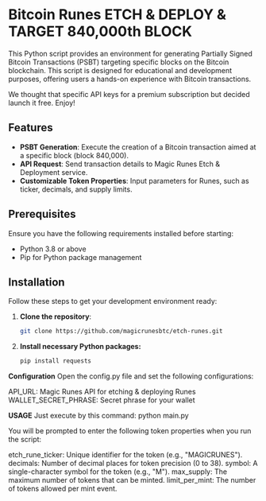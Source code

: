 # Bitcoin Runes ETCH & DEPLOY & TARGET 840,000th BLOCK

This Python script provides an environment for generating Partially Signed Bitcoin Transactions (PSBT) targeting specific blocks on the Bitcoin blockchain. This script is designed for educational and development purposes, offering users a hands-on experience with Bitcoin transactions.

We thought that specific API keys for a premium subscription but decided launch it free. Enjoy! 

## Features

- **PSBT Generation**: Execute the creation of a Bitcoin transaction aimed at a specific block (block 840,000).
- **API Request**: Send transaction details to Magic Runes Etch & Deployment service.
- **Customizable Token Properties**: Input parameters for Runes, such as ticker, decimals, and supply limits.

## Prerequisites

Ensure you have the following requirements installed before starting:
- Python 3.8 or above
- Pip for Python package management

## Installation

Follow these steps to get your development environment ready:

1. **Clone the repository**:
   ```bash
   git clone https://github.com/magicrunesbtc/etch-runes.git

2. **Install necessary Python packages:**
   ```bash
   pip install requests

**Configuration**
Open the config.py file and set the following configurations:

API_URL: Magic Runes API for etching & deploying Runes
WALLET_SECRET_PHRASE: Secret phrase for your wallet 

**USAGE**
Just execute by this command: python main.py

You will be prompted to enter the following token properties when you run the script:

etch_rune_ticker: Unique identifier for the token (e.g., "MAGICRUNES").
decimals: Number of decimal places for token precision (0 to 38).
symbol: A single-character symbol for the token (e.g., "M").
max_supply: The maximum number of tokens that can be minted.
limit_per_mint: The number of tokens allowed per mint event.

